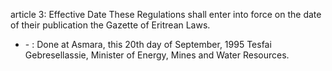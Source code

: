 article 3: Effective Date
These Regulations shall enter into force on the date of their publication the Gazette of Eritrean Laws. 
<ul>
			<li> - : Done at Asmara, this 20th day of September, 1995
Tesfai Gebresellassie, Minister of Energy, Mines and Water Resources. <ul>
			</ul></li></ul>